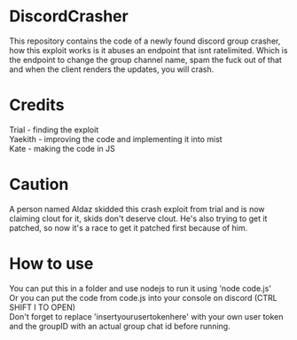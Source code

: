 # DiscordCrasher
This repository contains the code of a newly found discord group crasher, how this exploit works is it abuses an endpoint that isnt ratelimited. Which is the endpoint to change the group channel name, spam the fuck out of that and when the client renders the updates, you will crash.
# Credits #
Trial - finding the exploit<br />
Yaekith - improving the code and implementing it into mist<br />
Kate - making the code in JS<br />

# Caution #
A person named Aldaz skidded this crash exploit from trial and is now claiming clout for it, skids don't deserve clout. He's also trying to get it patched, so now it's a race to get it patched first because of him.

# How to use #
You can put this in a folder and use nodejs to run it using 'node code.js' <br />
Or you can put the code from code.js into your console on discord (CTRL SHIFT I TO OPEN) <br />
Don't forget to replace 'insertyourusertokenhere' with your own user token and the groupID with an actual group chat id before running.
